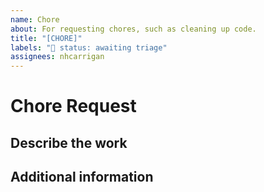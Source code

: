 ```yaml
---
name: Chore
about: For requesting chores, such as cleaning up code.
title: "[CHORE]"
labels: "🚦 status: awaiting triage"
assignees: nhcarrigan
---
```


# Chore Request

## Describe the work

<!--A clear and concise description of what work should be done.-->

## Additional information

<!--Add any other context about the problem here.-->
